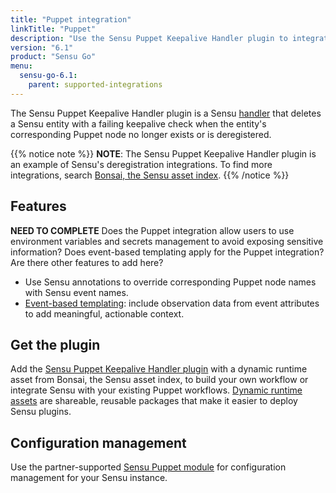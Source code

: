 ```yaml
---
title: "Puppet integration"
linkTitle: "Puppet"
description: "Use the Sensu Puppet Keepalive Handler plugin to integrate Sensu with your existing Puppet workflows. Read about the features of Sensu's Puppet integration and learn how to get the plugin."
version: "6.1"
product: "Sensu Go"
menu: 
  sensu-go-6.1:
    parent: supported-integrations
---
```


The Sensu Puppet Keepalive Handler plugin is a Sensu [handler][1] that deletes a Sensu entity with a failing keepalive check when the entity's corresponding Puppet node no longer exists or is deregistered.

{{% notice note %}}
**NOTE**: The Sensu Puppet Keepalive Handler plugin is an example of Sensu's deregistration integrations.
To find more integrations, search [Bonsai, the Sensu asset index](https://bonsai.sensu.io/).
{{% /notice %}}

## Features

**NEED TO COMPLETE** Does the Puppet integration allow users to use environment variables and secrets management to avoid exposing sensitive information? Does event-based templating apply for the Puppet integration? Are there other features to add here?

- Use Sensu annotations to override corresponding Puppet node names with Sensu event names.
- [Event-based templating][2]: include observation data from event attributes to add meaningful, actionable context.

## Get the plugin

Add the [Sensu Puppet Keepalive Handler plugin][4] with a dynamic runtime asset from Bonsai, the Sensu asset index, to build your own workflow or integrate Sensu with your existing Puppet workflows.
[Dynamic runtime assets][5] are shareable, reusable packages that make it easier to deploy Sensu plugins.

## Configuration management

Use the partner-supported [Sensu Puppet module][3] for configuration management for your Sensu instance.


[1]: ../../../observability-pipeline/observe-process/handlers/
[2]: ../../../observability-pipeline/observe-process/handler-templates/
[3]: https://github.com/sensu/sensu-puppet
[4]: https://bonsai.sensu.io/assets/sensu/sensu-Puppet-handler
[5]: ../../assets
